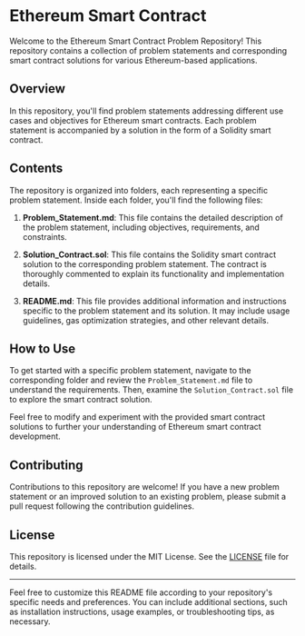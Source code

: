 
# Ethereum Smart Contract

Welcome to the Ethereum Smart Contract Problem Repository! This repository contains a collection of problem statements and corresponding smart contract solutions for various Ethereum-based applications.

## Overview

In this repository, you'll find problem statements addressing different use cases and objectives for Ethereum smart contracts. Each problem statement is accompanied by a solution in the form of a Solidity smart contract.

## Contents

The repository is organized into folders, each representing a specific problem statement. Inside each folder, you'll find the following files:

1. **Problem_Statement.md**: This file contains the detailed description of the problem statement, including objectives, requirements, and constraints.

2. **Solution_Contract.sol**: This file contains the Solidity smart contract solution to the corresponding problem statement. The contract is thoroughly commented to explain its functionality and implementation details.

3. **README.md**: This file provides additional information and instructions specific to the problem statement and its solution. It may include usage guidelines, gas optimization strategies, and other relevant details.

## How to Use

To get started with a specific problem statement, navigate to the corresponding folder and review the `Problem_Statement.md` file to understand the requirements. Then, examine the `Solution_Contract.sol` file to explore the smart contract solution.

Feel free to modify and experiment with the provided smart contract solutions to further your understanding of Ethereum smart contract development.

## Contributing

Contributions to this repository are welcome! If you have a new problem statement or an improved solution to an existing problem, please submit a pull request following the contribution guidelines.

## License

This repository is licensed under the MIT License. See the [LICENSE](LICENSE) file for details.

---

Feel free to customize this README file according to your repository's specific needs and preferences. You can include additional sections, such as installation instructions, usage examples, or troubleshooting tips, as necessary.

